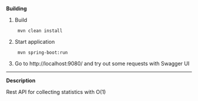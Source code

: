 **Building**

1. Build

        mvn clean install

2. Start application

        mvn spring-boot:run

3. Go to http://localhost:9080/ and try out some requests with Swagger UI

****
**Description**

Rest API for collecting statistics with O(1)
